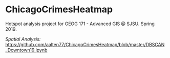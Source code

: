 # ChicagoCrimesHeatmap

Hotspot analysis project for GEOG 171 - Advanced GIS @ SJSU. Spring 2019.

*Spatial Analysis:* https://github.com/aalten77/ChicagoCrimesHeatmap/blob/master/DBSCAN_Downtown19.ipynb
